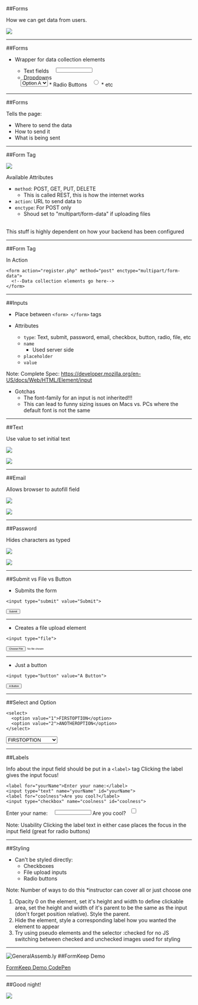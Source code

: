 ##Forms

How we can get data from users.

![](../img/unit_2/forms.png)

---

##Forms

<style>
.slides-margin {
  margin-left:15px;
  position:relative;
  top:-5px;
}
input {
  font-size:0.5em;
}
</style>

* Wrapper for data collection elements

  * Text fields <input class="slides-margin">
  * Dropdowns
  <select class="slides-margin">
    <option>Option A</option>
    <option>Option B</option>
  </select>
  * Radio Buttons
  <input type="radio" class="slides-margin">
  * etc

---

##Forms

Tells the page:

* Where to send the data
* How to send it
* What is being sent

----

##Form Tag

![](../img/unit_2/form_tag.png)

Available Attributes

* `method`: POST, GET, PUT, DELETE
  * This is called REST, this is how the internet works
* `action`: URL to send data to
* `enctype`: For POST only
  * Shoud set to "multipart/form-data" if uploading files

<br>
This stuff is highly dependent on how your backend has been configured

---

##Form Tag

In Action

```
<form action="register.php" method="post" enctype="multipart/form-data">
  <!--Data collection elements go here-->
</form>
```

----

##Inputs

* Place between ```<form> </form>``` tags

* Attributes
  * `type`: Text, submit, password, email, checkbox, button, radio, file, etc
  * `name`
    * Used server side
  * `placeholder`
  * `value`

Note:
Complete Spec: <https://developer.mozilla.org/en-US/docs/Web/HTML/Element/input>

* Gotchas
  * The font-family for an input is not inherited!!!
  * This can lead to funny sizing issues on Macs vs. PCs where the default font is not the same


---


##Text

Use value to set initial text


![](../img/unit_2/text.png)

![](../img/unit_2/forms.png)

---

##Email

Allows browser to autofill field

![](../img/unit_2/email_type.png)

![](../img/unit_2/email.png)


---

##Password

Hides characters as typed

![](../img/unit_2/password_type.png)

![](../img/unit_2/password.png)

----

##Submit vs File vs Button

* Submits the form

```
<input type="submit" value="Submit">
```
<input type="submit" value="Submit"><br/>
<hr>

* Creates a file upload element

```
<input type="file">
```

<input type="file"><br/>
<hr>

* Just a button

```
<input type="button" value="A Button">
```

<input type="button" value="A Button">

----

##Select and Option

```
<select>
  <option value="1">FIRSTOPTION</option>
  <option value="2">ANOTHEROPTION</option>
</select>
```

<select>
  <option value="1">FIRSTOPTION</option>
  <option value="2">ANOTHEROPTION</option>
</select>

----

##Labels

Info about the input field should be put in a ```<label>``` tag
Clicking the label gives the input focus!

```
<label for="yourName">Enter your name:</label>
<input type="text" name="yourName" id="yourName">
<label for="coolness">Are you cool?</label>
<input type="checkbox" name="coolness" id="coolness">
```

<label for="yourName">Enter your name: </label><input type="text" name="yourName" id="yourName" class="slides-margin">
<label for="coolness">Are you cool?</label><input type="checkbox" name="coolness" id="coolness" class="slides-margin">

Note:
Usability
Clicking the label text in either case places the focus in the input field (great for radio buttons)

----

##Styling

* Can't be styled directly:
  * Checkboxes
  * File upload inputs
  * Radio buttons

Note: Number of ways to do this *instructor can cover all or just choose one
  1.  Opacity 0 on the element, set it's height and width to define clickable area, set the height and width of it's parent to be the same as the input (don't forget position relative). Style the parent.
  2.  Hide the element, style a corresponding label how you wanted the element to appear
  3.  Try using pseudo elements and the selector :checked for no JS switching between checked and unchecked images used for styling

----

![GeneralAssemb.ly](../img/icons/code_along.png)
##FormKeep Demo

[FormKeep Demo CodePen](http://codepen.io/nickgrace/pen/pvKxQp)

----

##Good night!

<img src="../img/unit_2/hedgehog_cat.gif">
